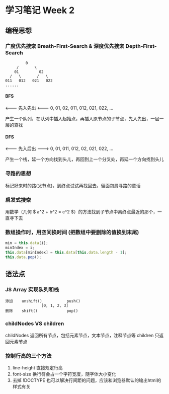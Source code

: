 # 学习笔记 Week 2

## 编程思想

### 广度优先搜索 Breath-First-Search & 深度优先搜索 Depth-First-Search

             0
         /       \
        01         02
      /   \       /   \
    011   012   021   022
    ......

#### BFS

<--- 先入先出 <---
0, 01, 02, 011, 012, 021, 022, ...

产生一个队列，在队列中插入起始点，再插入原节点的子节点，先入先出，一层一层的查找

#### DFS

<--- 先入后出 --->
0, 01, 011, 012, 02, 021, 022, ...

产生一个栈，延一个方向找到头儿，再回到上一个分叉处，再延一个方向找到头儿

### 寻路的思想

标记好来时的路(父节点)，到终点试试再找回去。留面包屑寻路的童话

### 启发式搜索

用数学（几何 $ a^2 + b^2 = c^2 $）的方法找到子节点中离终点最近的那个，一直寻下去

### 数组操作时，用空间换时间 (把数组中要删除的值换到末尾)

```js
min = this.data[i];
minIndex = i;
this.data[minIndex] = this.data[this.data.length - 1];
this.data.pop();
```

## 语法点

### JS Array 实现队列和栈

    添加    unshift()           push()
                    [0, 1, 2, 3]
    删除    shift()             pop()

### childNodes VS children

childNodes 返回所有节点，包括元素节点，文本节点，注释节点等
children 只返回元素节点

### 控制行高的三个方法

1. line-height 直接规定行高
2. font-size 换行符会占一个字符宽度，随字体大小变化
3. 去掉 !DOCTYPE 也可以解决行间距的问题，应该和浏览器默认的输出html的样式有关
